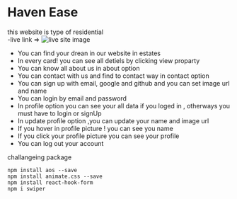 # Haven Ease
this website is type of residential <br/>
-live link => 
![live site image](https://i.ibb.co/r2BRFWz/Screenshot-613.png)

-  You can find your drean in our website in estates
-  In every card! you can see all detiels by clicking view proparty
-  You can know all about us in about option
-  You can contact with us and find to contact way in contact option
-  You can sign up with email, google and github and you can set image url and name
-  You can login by email and password
-  In profile option you can see your all data if you loged in , otherways you must have to login or signUp
-  In update profile option ,you can update your name and image url
-  If you hover in profile picture ! you can see you name
-  If you click your profile picture you can see your profile
-  You can log out your account


challangeing package
```
npm install aos --save
npm install animate.css --save
npm install react-hook-form
npm i swiper
```




     

